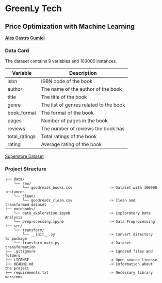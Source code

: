 # GreenLy Tech

## Price Optimization with Machine Learning

[**Alex Castro Gumiel**](https://www.linkedin.com/in/alex-castro-gumiel/)

### Data Card

The dataset contains 9 variables and 100000 instances.

|Variable|Description|
|--------|-----------|
|isbn|ISBN code of the book|
|author|The name of the author of the book|
|title|The title of the book|
|genre|The list of genres related to the book|
|book_format|The format of the book|
|pages|Number of pages in the book|
|reviews|The number of reviews the book has|
|total_ratings|Total ratings of the book|
|rating|Average rating of the book|

[Superstore Dataset](https://www.kaggle.com/datasets/vivek468/superstore-dataset-final)

### Project Structure

    ├── data/
        └── raw/
            └── goodreads_books.csv                 -> Dataset with 100000 instances
        └── clean/
            └── goodreads_clean.csv                 -> Clean and transformed dataset
    ├── notebooks/
        └── data_exploration.ipynb                  -> Exploratory Data Analysis
        └── preprocessing.ipynb                     -> Data Preprocessing
    ├── src/
        └── transform/
            └── __init__.py                         -> Convert directory to package
        └── transform_main.py                       -> Dataset transformation
    ├── .gitignore                                  -> Ignored files and folders
    ├── LICENSE                                     -> Open source license
    ├── README.md                                   -> Information about the project
    ├── requirements.txt                            -> Necessary library versions
